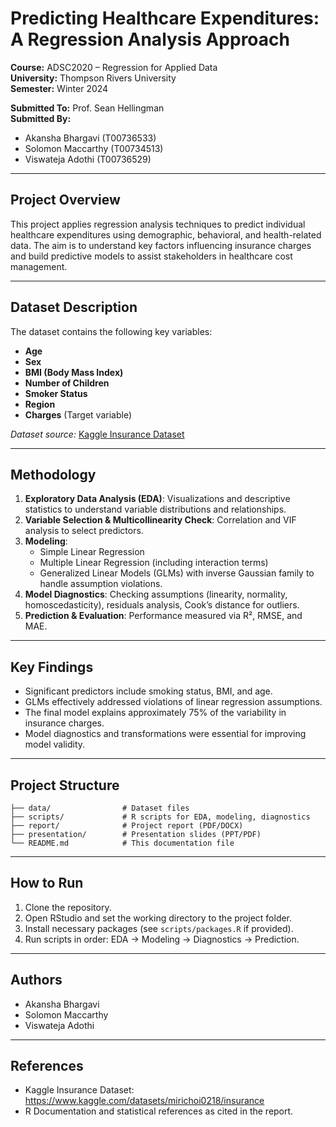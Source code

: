 # Predicting Healthcare Expenditures: A Regression Analysis Approach

**Course:** ADSC2020 – Regression for Applied Data  
**University:** Thompson Rivers University  
**Semester:** Winter 2024  

**Submitted To:** Prof. Sean Hellingman  
**Submitted By:**  
- Akansha Bhargavi (T00736533)  
- Solomon Maccarthy (T00734513)  
- Viswateja Adothi (T00736529)  

---

## Project Overview

This project applies regression analysis techniques to predict individual healthcare expenditures using demographic, behavioral, and health-related data. The aim is to understand key factors influencing insurance charges and build predictive models to assist stakeholders in healthcare cost management.

---

## Dataset Description

The dataset contains the following key variables:  
- **Age**  
- **Sex**  
- **BMI (Body Mass Index)**  
- **Number of Children**  
- **Smoker Status**  
- **Region**  
- **Charges** (Target variable)

*Dataset source:* [Kaggle Insurance Dataset](https://www.kaggle.com/datasets/mirichoi0218/insurance)

---

## Methodology

1. **Exploratory Data Analysis (EDA)**: Visualizations and descriptive statistics to understand variable distributions and relationships.  
2. **Variable Selection & Multicollinearity Check**: Correlation and VIF analysis to select predictors.  
3. **Modeling**:  
   - Simple Linear Regression  
   - Multiple Linear Regression (including interaction terms)  
   - Generalized Linear Models (GLMs) with inverse Gaussian family to handle assumption violations.  
4. **Model Diagnostics**: Checking assumptions (linearity, normality, homoscedasticity), residuals analysis, Cook’s distance for outliers.  
5. **Prediction & Evaluation**: Performance measured via R², RMSE, and MAE.

---

## Key Findings

- Significant predictors include smoking status, BMI, and age.  
- GLMs effectively addressed violations of linear regression assumptions.  
- The final model explains approximately 75% of the variability in insurance charges.  
- Model diagnostics and transformations were essential for improving model validity.

---

## Project Structure

```
├── data/                # Dataset files  
├── scripts/             # R scripts for EDA, modeling, diagnostics  
├── report/              # Project report (PDF/DOCX)  
├── presentation/        # Presentation slides (PPT/PDF)  
└── README.md            # This documentation file  
```

---

## How to Run

1. Clone the repository.  
2. Open RStudio and set the working directory to the project folder.  
3. Install necessary packages (see `scripts/packages.R` if provided).  
4. Run scripts in order: EDA → Modeling → Diagnostics → Prediction.

---

## Authors

- Akansha Bhargavi  
- Solomon Maccarthy  
- Viswateja Adothi  

---

## References

- Kaggle Insurance Dataset: https://www.kaggle.com/datasets/mirichoi0218/insurance  
- R Documentation and statistical references as cited in the report.
